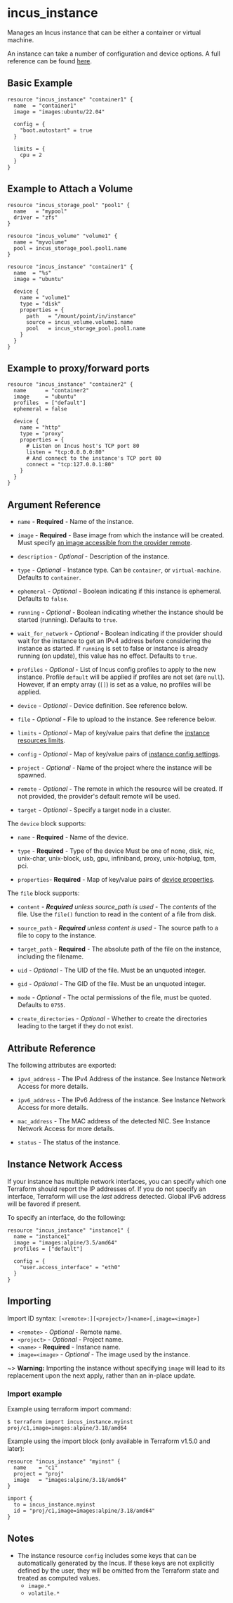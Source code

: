 # incus_instance

Manages an Incus instance that can be either a container or virtual machine.

An instance can take a number of configuration and device options. A full reference can be found [here](https://documentation.ubuntu.com/incus/en/latest/reference/instance_options/).

## Basic Example

```hcl
resource "incus_instance" "container1" {
  name  = "container1"
  image = "images:ubuntu/22.04"

  config = {
    "boot.autostart" = true
  }

  limits = {
    cpu = 2
  }
}
```

## Example to Attach a Volume

```hcl
resource "incus_storage_pool" "pool1" {
  name   = "mypool"
  driver = "zfs"
}

resource "incus_volume" "volume1" {
  name = "myvolume"
  pool = incus_storage_pool.pool1.name
}

resource "incus_instance" "container1" {
  name  = "%s"
  image = "ubuntu"

  device {
    name = "volume1"
    type = "disk"
    properties = {
      path   = "/mount/point/in/instance"
      source = incus_volume.volume1.name
      pool   = incus_storage_pool.pool1.name
    }
  }
}
```

## Example to proxy/forward ports

```hcl
resource "incus_instance" "container2" {
  name      = "container2"
  image     = "ubuntu"
  profiles  = ["default"]
  ephemeral = false

  device {
    name = "http"
    type = "proxy"
    properties = {
      # Listen on Incus host's TCP port 80
      listen = "tcp:0.0.0.0:80"
      # And connect to the instance's TCP port 80
      connect = "tcp:127.0.0.1:80"
    }
  }
}
```

## Argument Reference

- `name` - **Required** - Name of the instance.

- `image` - **Required** - Base image from which the instance will be created. Must
  specify [an image accessible from the provider remote](https://documentation.ubuntu.com/incus/en/latest/reference/remote_image_servers/).

- `description` - _Optional_ - Description of the instance.

- `type` - _Optional_ - Instance type. Can be `container`, or `virtual-machine`. Defaults to `container`.

- `ephemeral` - _Optional_ - Boolean indicating if this instance is ephemeral. Defaults to `false`.

- `running` - _Optional_ - Boolean indicating whether the instance should be started (running). Defaults to `true`.

- `wait_for_network` - _Optional_ - Boolean indicating if the provider should wait for the instance to get an IPv4 address before considering the instance as started.
  If `running` is set to false or instance is already running (on update), this value has no effect. Defaults to `true`.

- `profiles` - _Optional_ - List of Incus config profiles to apply to the new
  instance. Profile `default` will be applied if profiles are not set (are `null`).
  However, if an empty array (`[]`) is set as a value, no profiles will be applied.

- `device` - _Optional_ - Device definition. See reference below.

- `file` - _Optional_ - File to upload to the instance. See reference below.

- `limits` - _Optional_ - Map of key/value pairs that define the
  [instance resources limits](https://documentation.ubuntu.com/incus/en/latest/reference/instance_options/#resource-limits).

- `config` - _Optional_ - Map of key/value pairs of
  [instance config settings](https://documentation.ubuntu.com/incus/en/latest/reference/instance_options/).

- `project` - _Optional_ - Name of the project where the instance will be spawned.

- `remote` - _Optional_ - The remote in which the resource will be created. If
  not provided, the provider's default remote will be used.

- `target` - _Optional_ - Specify a target node in a cluster.

The `device` block supports:

- `name` - **Required** - Name of the device.

- `type` - **Required** - Type of the device Must be one of none, disk, nic,
  unix-char, unix-block, usb, gpu, infiniband, proxy, unix-hotplug, tpm, pci.

- `properties`- **Required** - Map of key/value pairs of
  [device properties](https://documentation.ubuntu.com/incus/en/latest/reference/devices/).

The `file` block supports:

- `content` - _**Required** unless source_path is used_ - The _contents_ of the file.
  Use the `file()` function to read in the content of a file from disk.

- `source_path` - _**Required** unless content is used_ - The source path to a file to
  copy to the instance.

- `target_path` - **Required** - The absolute path of the file on the instance,
  including the filename.

- `uid` - _Optional_ - The UID of the file. Must be an unquoted integer.

- `gid` - _Optional_ - The GID of the file. Must be an unquoted integer.

- `mode` - _Optional_ - The octal permissions of the file, must be quoted. Defaults to `0755`.

- `create_directories` - _Optional_ - Whether to create the directories leading
  to the target if they do not exist.

## Attribute Reference

The following attributes are exported:

- `ipv4_address` - The IPv4 Address of the instance. See Instance Network
  Access for more details.

- `ipv6_address` - The IPv6 Address of the instance. See Instance Network
  Access for more details.

- `mac_address` - The MAC address of the detected NIC. See Instance Network
  Access for more details.

- `status` - The status of the instance.

## Instance Network Access

If your instance has multiple network interfaces, you can specify which one
Terraform should report the IP addresses of. If you do not specify an interface,
Terraform will use the _last_ address detected. Global IPv6 address will be favored if present.

To specify an interface, do the following:

```hcl
resource "incus_instance" "instance1" {
  name = "instance1"
  image = "images:alpine/3.5/amd64"
  profiles = ["default"]

  config = {
    "user.access_interface" = "eth0"
  }
}
```

## Importing

Import ID syntax: `[<remote>:][<project>/]<name>[,image=<image>]`

- `<remote>` - _Optional_ - Remote name.
- `<project>` - _Optional_ - Project name.
- `<name>` - **Required** - Instance name.
- `image=<image>` - _Optional_ - The image used by the instance.

~> **Warning:** Importing the instance without specifying `image` will lead to its replacement
upon the next apply, rather than an in-place update.

### Import example

Example using terraform import command:

```shell
$ terraform import incus_instance.myinst proj/c1,image=images:alpine/3.18/amd64
```

Example using the import block (only available in Terraform v1.5.0 and later):

```hcl
resource "incus_instance" "myinst" {
  name    = "c1"
  project = "proj"
  image   = "images:alpine/3.18/amd64"
}

import {
  to = incus_instance.myinst
  id = "proj/c1,image=images:alpine/3.18/amd64"
}
```

## Notes

- The instance resource `config` includes some keys that can be automatically generated by the Incus.
  If these keys are not explicitly defined by the user, they will be omitted from the Terraform
  state and treated as computed values.
  - `image.*`
  - `volatile.*`
